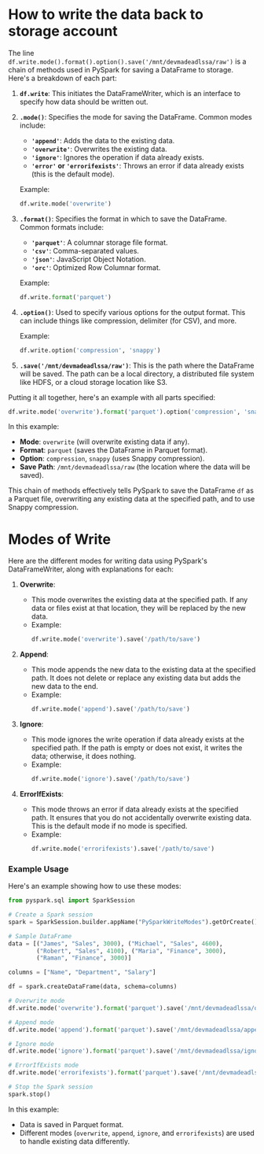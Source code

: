 # How to write the data back to storage account
The line `df.write.mode().format().option().save('/mnt/devmadeadlssa/raw')` is a chain of methods used in PySpark for saving a DataFrame to storage. Here's a breakdown of each part:

1. **`df.write`**: This initiates the DataFrameWriter, which is an interface to specify how data should be written out.

2. **`.mode()`**: Specifies the mode for saving the DataFrame. Common modes include:
    - **`'append'`**: Adds the data to the existing data.
    - **`'overwrite'`**: Overwrites the existing data.
    - **`'ignore'`**: Ignores the operation if data already exists.
    - **`'error'` or `'errorifexists'`**: Throws an error if data already exists (this is the default mode).

    Example: 
    ```python
    df.write.mode('overwrite')
    ```

3. **`.format()`**: Specifies the format in which to save the DataFrame. Common formats include:
    - **`'parquet'`**: A columnar storage file format.
    - **`'csv'`**: Comma-separated values.
    - **`'json'`**: JavaScript Object Notation.
    - **`'orc'`**: Optimized Row Columnar format.

    Example: 
    ```python
    df.write.format('parquet')
    ```

4. **`.option()`**: Used to specify various options for the output format. This can include things like compression, delimiter (for CSV), and more.

    Example: 
    ```python
    df.write.option('compression', 'snappy')
    ```

5. **`.save('/mnt/devmadeadlssa/raw')`**: This is the path where the DataFrame will be saved. The path can be a local directory, a distributed file system like HDFS, or a cloud storage location like S3.

Putting it all together, here's an example with all parts specified:

```python
df.write.mode('overwrite').format('parquet').option('compression', 'snappy').save('/mnt/devmadeadlssa/raw')
```

In this example:
- **Mode**: `overwrite` (will overwrite existing data if any).
- **Format**: `parquet` (saves the DataFrame in Parquet format).
- **Option**: `compression`, `snappy` (uses Snappy compression).
- **Save Path**: `/mnt/devmadeadlssa/raw` (the location where the data will be saved).

This chain of methods effectively tells PySpark to save the DataFrame `df` as a Parquet file, overwriting any existing data at the specified path, and to use Snappy compression.

# Modes of Write
Here are the different modes for writing data using PySpark's DataFrameWriter, along with explanations for each:

1. **Overwrite**:
   - This mode overwrites the existing data at the specified path. If any data or files exist at that location, they will be replaced by the new data.
   - Example:
     ```python
     df.write.mode('overwrite').save('/path/to/save')
     ```

2. **Append**:
   - This mode appends the new data to the existing data at the specified path. It does not delete or replace any existing data but adds the new data to the end.
   - Example:
     ```python
     df.write.mode('append').save('/path/to/save')
     ```

3. **Ignore**:
   - This mode ignores the write operation if data already exists at the specified path. If the path is empty or does not exist, it writes the data; otherwise, it does nothing.
   - Example:
     ```python
     df.write.mode('ignore').save('/path/to/save')
     ```

4. **ErrorIfExists**:
   - This mode throws an error if data already exists at the specified path. It ensures that you do not accidentally overwrite existing data. This is the default mode if no mode is specified.
   - Example:
     ```python
     df.write.mode('errorifexists').save('/path/to/save')
     ```

### Example Usage

Here's an example showing how to use these modes:

```python
from pyspark.sql import SparkSession

# Create a Spark session
spark = SparkSession.builder.appName("PySparkWriteModes").getOrCreate()

# Sample DataFrame
data = [("James", "Sales", 3000), ("Michael", "Sales", 4600), 
        ("Robert", "Sales", 4100), ("Maria", "Finance", 3000), 
        ("Raman", "Finance", 3000)]

columns = ["Name", "Department", "Salary"]

df = spark.createDataFrame(data, schema=columns)

# Overwrite mode
df.write.mode('overwrite').format('parquet').save('/mnt/devmadeadlssa/overwrite')

# Append mode
df.write.mode('append').format('parquet').save('/mnt/devmadeadlssa/append')

# Ignore mode
df.write.mode('ignore').format('parquet').save('/mnt/devmadeadlssa/ignore')

# ErrorIfExists mode
df.write.mode('errorifexists').format('parquet').save('/mnt/devmadeadlssa/errorifexists')

# Stop the Spark session
spark.stop()
```

In this example:
- Data is saved in Parquet format.
- Different modes (`overwrite`, `append`, `ignore`, and `errorifexists`) are used to handle existing data differently.
